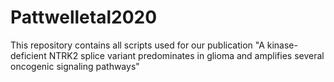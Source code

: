 # Pattwelletal2020
This repository contains all scripts used for our publication "A kinase-deficient NTRK2 splice variant predominates in glioma and amplifies
several oncogenic signaling pathways"
